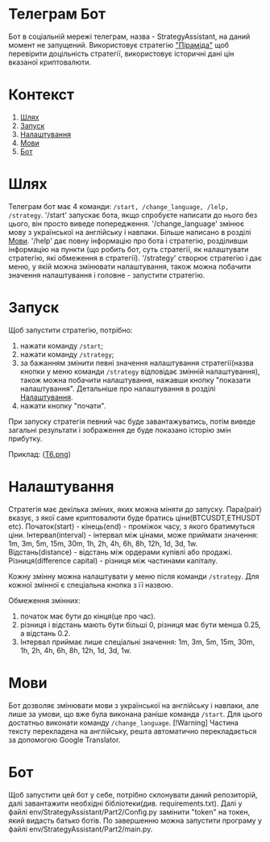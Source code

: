 # Телеграм Бот
Бот в соціальній мережі телеграм, назва - StrategyAssistant, на даний момент не запущений. Використовує стратегію ["Піраміда"](https://github.com/DemaReaktor/StrategyAssistant/tree/main/%D0%A2%D0%B5%D0%BE%D1%80%D1%96%D1%8F%20%D0%B5%D1%84%D0%B5%D0%BA%D1%82%D0%B8%D0%B2%D0%BD%D0%BE%D1%97%20%D1%82%D0%BE%D1%80%D0%B3%D1%96%D0%B2%D0%BB%D1%96) щоб перевірити доцільність стратегії, використовує історичні дані цін вказаної криптовалюти.

# Контекст
1. [Шлях](#Шлях)
2. [Запуск](#Запуск)
3. [Налаштування](#Налаштування)
4. [Мови](#Мови)
5. [Бот](#Бот)

# Шлях
Телеграм бот має 4 команди: `/start, /change_language, /lelp, /strategy`. '/start' запускає бота, якщо спробуєте написати до нього без цього, він просто виведе попередження. '/change_language' змінює мову з української на англійську і навпаки. Більше написано в розділі [Мови](#Мови). '/help' дає повну інформацію про бота і стратегію, розділивши інформацію на пункти (що робить бот, суть стратегії, як налаштувати стратегію, які обмеження в стратегії). '/strategy' створює стратегію і дає меню, у якій можна змінювати налаштування, також можна побачити значення налаштування і головне - запустити стратегію.

# Запуск
Щоб запустити стратегію, потрібно:
1. нажати команду `/start`;
2. нажати команду `/strategy`;
3. за бажанням змінити певні значення налаштування стратегії(назва кнопки у меню команди `/strategy` відповідає змінній налаштування), також можна побачити налаштування, нажавши кнопку "показати налаштування". Детальніше про налаштування в розділі [Налаштування](#Налаштування).
4. нажати кнопку "почати".

При запуску стратегія певний час буде завантажуватись, потім виведе загальні результати і зображення де буде показано історію змін прибутку.

Приклад:
([T6.png](https://github.com/DemaReaktor/StrategyAssistant/blob/main/env/StrategyAssistant/Part2/T6.png))
[](https://github.com/DemaReaktor/StrategyAssistant/blob/main/env/StrategyAssistant/Part2/T7.png)

# Налаштування 
Стратегія має декілька зміних, яких можна міняти до запуску. Пара(pair) вказує, з якої саме криптовалюти буде братись ціни(BTCUSDT,ETHUSDT etc). Початок(start) - кінець(end) - проміжок часу, з якого братимуться ціни. Інтервал(interval) - інтервал між цінами, може приймати значення: 1m, 3m, 5m, 15m, 30m, 1h, 2h, 4h, 6h, 8h, 12h, 1d, 3d, 1w. Відстань(distance) - відстань між ордерами купівлі або продажі. Різниця(difference capital) - різниця між частинами капіталу.

Кожну змінну можна налаштувати у меню після команди `/strategy`. Для кожної змінної є спеціальна кнопка з її назвою.

Обмеження змінних:
1. початок має бути до кінця(це про час).
2. різниця і відстань мають бути більші 0, різниця має бути менша 0.25, а відстань 0.2.
3. Інтервал приймає лише спеціальні значення: 1m, 3m, 5m, 15m, 30m, 1h, 2h, 4h, 6h, 8h, 12h, 1d, 3d, 1w.

# Мови
Бот дозволяє змінювати мови з української на англійську і навпаки, але лише за умови, що вже була виконана раніше команда `/start`. Для цього достатньо виконати команду `/change_language`.
[!Warning] Частина тексту перекладена на англійську, решта автоматично перекладається за допомогою Google Translator.

# Бот
Щоб запустити цей бот у себе, потрібно склонувати даний репозиторій, далі завантажити необхідні бібліотеки(див. requirements.txt). Далі у файлі env/StrategyAssistant/Part2/Config.py замінити "token" на токен, який видасть батько ботів. По завершенню можна запустити програму у файлі env/StrategyAssistant/Part2/main.py. 
